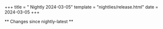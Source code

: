 +++
title = " Nightly 2024-03-05"
template = "nightlies/release.html"
date = 2024-03-05
+++

** Changes since nightly-latest **
